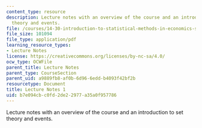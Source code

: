 ```yaml
---
content_type: resource
description: Lecture notes with an overview of the course and an introduction to set
  theory and events.
file: /courses/14-30-introduction-to-statistical-methods-in-economics-spring-2009/b7e094cbc0fd2de22977a35a0f957786_MIT14_30s09_lec01.pdf
file_size: 101094
file_type: application/pdf
learning_resource_types:
- Lecture Notes
license: https://creativecommons.org/licenses/by-nc-sa/4.0/
ocw_type: OCWFile
parent_title: Lecture Notes
parent_type: CourseSection
parent_uid: a9889fb8-af0b-6d96-6edd-b4093f42bf2b
resourcetype: Document
title: Lecture Notes 1
uid: b7e094cb-c0fd-2de2-2977-a35a0f957786
---
```

Lecture notes with an overview of the course and an introduction to set theory and events.